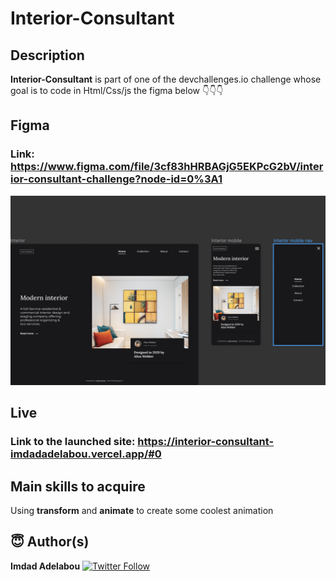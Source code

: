 # Interior-Consultant

## Description

**Interior-Consultant** is part of one of the devchallenges.io challenge whose goal is to code in Html/Css/js the figma below 👇👇👇

## Figma

### Link: https://www.figma.com/file/3cf83hHRBAGjG5EKPcG2bV/interior-consultant-challenge?node-id=0%3A1

<img src="/screenshots/figmadesign.png" />

## Live
### Link to the launched site: https://interior-consultant-imdadadelabou.vercel.app/#0

## Main skills to acquire

Using **transform** and **animate** to create some coolest animation

## 😇 Author(s)
**Imdad Adelabou** [![Twitter Follow](https://img.shields.io/twitter/follow/IAdelabou?style=social)](https://twitter.com/IAdelabou?s=09)
